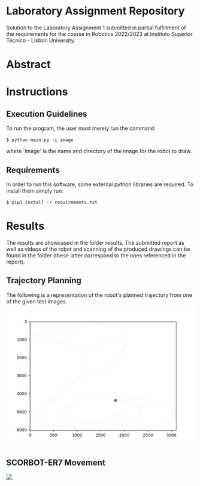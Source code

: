 #  Laboratory Assignment Repository
Solution to the Laboratory Assignment 1 submitted in partial fulfillment of the requirements for the course in Robotics 2022/2023 at Instituto Superior Técnico - Lisbon University.

# Abstract

# Instructions
## Execution Guidelines

To run the program, the user must merely run the command:
```
$ python main.py -i image
```
where 'image' is the name and directory of the image for the robot to draw.


## Requirements

In order to run this software, some external python libraries are required. To install them
simply run:
```
$ pip3 install -r requirements.txt
```

# Results
The results are showcased in the folder results. The submitted report as well as videos of the robot and scanning of the produced drawings can be found in the folder (these latter correspond to the ones referenced in the report).

## Trajectory Planning
The following is a representation of the robot's planned trajectory from one of the given test images.
![](outputs/trajectory_planning.gif)

## SCORBOT-ER7 Movement

![](outputs/robot_movement.gif)
